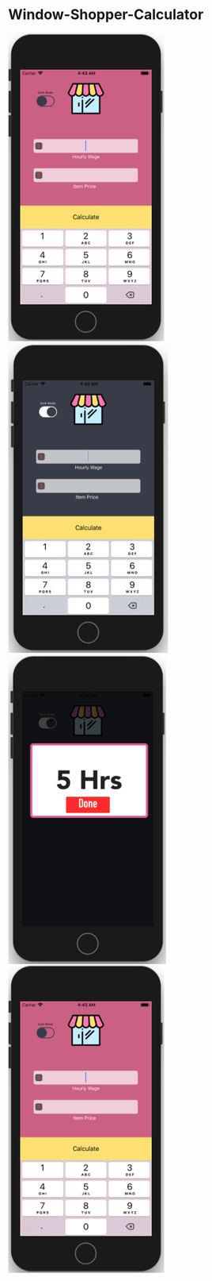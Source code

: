 # Window-Shopper-Calculator

<img align="center" src="one.png"/>
<img align="center" src="two.png"/>
<img align="center" src="three.png"/>
<img align="center" src="one.png">
